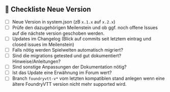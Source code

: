 ## 🧾 Checkliste Neue Version
- [ ] Neue Version in system.json (zB `x.1.x` auf `x.2.x`)
- [ ] Prüfe den dazugehörigen Meilenstein und ob ggf. noch offene Issues auf die nächste version geschoben werden.
- [ ] Updates im Changelog (Blick auf commits seit letztem eintrag und closed issues im Meilenstein)
- [ ] Falls nötig werden Spielwelten automatisch migriert?
- [ ] Sind die migrations getested und gut dokumentiert? Hinweise/Anleitungen?
- [ ] Sind sonstige Anpassungen der Dokumentation nötig?
- [ ] Ist das Update eine Erwähnung im Forum wert?
- [ ] Branch `foundryvtt-v*` vom letzten kompatiblen stand anlegen wenn eine ältere FoundryVTT version nicht mehr supported wird.